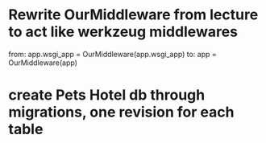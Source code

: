 # Rewrite OurMiddleware from lecture to act like werkzeug middlewares
from:
app.wsgi_app = OurMiddleware(app.wsgi_app)
to:
app = OurMiddleware(app)


# create Pets Hotel db through migrations, one revision for each table

